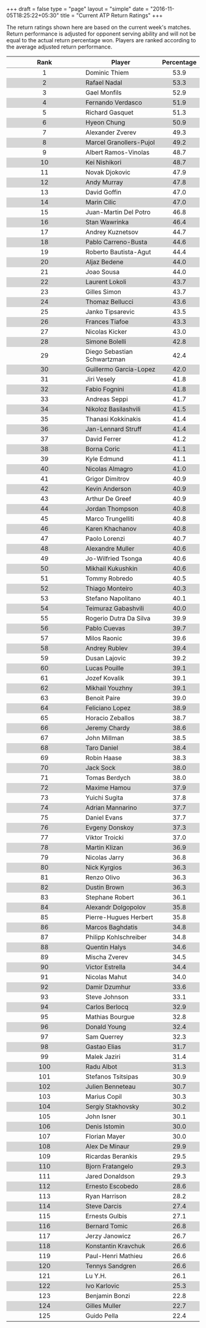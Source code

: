 +++
draft = false
type = "page" 
layout = "simple"
date = "2016-11-05T18:25:22+05:30"
title = "Current ATP Return Ratings"
+++

The return ratings shown here are based on the current week's matches. Return performance is adjusted for opponent serving ability and will not be equal to the actual return percentage won. Players are ranked according to the average adjusted return performance.

<table class='gmisc_table' style='border-collapse: collapse; margin-top: 1em; margin-bottom: 1em;' >
<thead>
<tr>
<th style='border-bottom: 1px solid grey; border-top: 2px solid grey; text-align: center;'>Rank</th>
<th style='border-bottom: 1px solid grey; border-top: 2px solid grey; text-align: center;'>Player</th>
<th style='border-bottom: 1px solid grey; border-top: 2px solid grey; text-align: center;'>Percentage</th>
</tr>
</thead>
<tbody>
<tr>
<td style='width:40%; text-align: center;'>1</td>
<td style='width:40%; text-align: left;'>Dominic Thiem</td>
<td style='width:40%; text-align: center;'>53.9</td>
</tr>
<tr style='background-color: #d6d6d6;'>
<td style='width:40%; background-color: #d6d6d6; text-align: center;'>2</td>
<td style='width:40%; background-color: #d6d6d6; text-align: left;'>Rafael Nadal</td>
<td style='width:40%; background-color: #d6d6d6; text-align: center;'>53.3</td>
</tr>
<tr>
<td style='width:40%; text-align: center;'>3</td>
<td style='width:40%; text-align: left;'>Gael Monfils</td>
<td style='width:40%; text-align: center;'>52.9</td>
</tr>
<tr style='background-color: #d6d6d6;'>
<td style='width:40%; background-color: #d6d6d6; text-align: center;'>4</td>
<td style='width:40%; background-color: #d6d6d6; text-align: left;'>Fernando Verdasco</td>
<td style='width:40%; background-color: #d6d6d6; text-align: center;'>51.9</td>
</tr>
<tr>
<td style='width:40%; text-align: center;'>5</td>
<td style='width:40%; text-align: left;'>Richard Gasquet</td>
<td style='width:40%; text-align: center;'>51.3</td>
</tr>
<tr style='background-color: #d6d6d6;'>
<td style='width:40%; background-color: #d6d6d6; text-align: center;'>6</td>
<td style='width:40%; background-color: #d6d6d6; text-align: left;'>Hyeon Chung</td>
<td style='width:40%; background-color: #d6d6d6; text-align: center;'>50.9</td>
</tr>
<tr>
<td style='width:40%; text-align: center;'>7</td>
<td style='width:40%; text-align: left;'>Alexander Zverev</td>
<td style='width:40%; text-align: center;'>49.3</td>
</tr>
<tr style='background-color: #d6d6d6;'>
<td style='width:40%; background-color: #d6d6d6; text-align: center;'>8</td>
<td style='width:40%; background-color: #d6d6d6; text-align: left;'>Marcel Granollers-Pujol</td>
<td style='width:40%; background-color: #d6d6d6; text-align: center;'>49.2</td>
</tr>
<tr>
<td style='width:40%; text-align: center;'>9</td>
<td style='width:40%; text-align: left;'>Albert Ramos-Vinolas</td>
<td style='width:40%; text-align: center;'>48.7</td>
</tr>
<tr style='background-color: #d6d6d6;'>
<td style='width:40%; background-color: #d6d6d6; text-align: center;'>10</td>
<td style='width:40%; background-color: #d6d6d6; text-align: left;'>Kei Nishikori</td>
<td style='width:40%; background-color: #d6d6d6; text-align: center;'>48.7</td>
</tr>
<tr>
<td style='width:40%; text-align: center;'>11</td>
<td style='width:40%; text-align: left;'>Novak Djokovic</td>
<td style='width:40%; text-align: center;'>47.9</td>
</tr>
<tr style='background-color: #d6d6d6;'>
<td style='width:40%; background-color: #d6d6d6; text-align: center;'>12</td>
<td style='width:40%; background-color: #d6d6d6; text-align: left;'>Andy Murray</td>
<td style='width:40%; background-color: #d6d6d6; text-align: center;'>47.8</td>
</tr>
<tr>
<td style='width:40%; text-align: center;'>13</td>
<td style='width:40%; text-align: left;'>David Goffin</td>
<td style='width:40%; text-align: center;'>47.0</td>
</tr>
<tr style='background-color: #d6d6d6;'>
<td style='width:40%; background-color: #d6d6d6; text-align: center;'>14</td>
<td style='width:40%; background-color: #d6d6d6; text-align: left;'>Marin Cilic</td>
<td style='width:40%; background-color: #d6d6d6; text-align: center;'>47.0</td>
</tr>
<tr>
<td style='width:40%; text-align: center;'>15</td>
<td style='width:40%; text-align: left;'>Juan-Martin Del Potro</td>
<td style='width:40%; text-align: center;'>46.8</td>
</tr>
<tr style='background-color: #d6d6d6;'>
<td style='width:40%; background-color: #d6d6d6; text-align: center;'>16</td>
<td style='width:40%; background-color: #d6d6d6; text-align: left;'>Stan Wawrinka</td>
<td style='width:40%; background-color: #d6d6d6; text-align: center;'>46.4</td>
</tr>
<tr>
<td style='width:40%; text-align: center;'>17</td>
<td style='width:40%; text-align: left;'>Andrey Kuznetsov</td>
<td style='width:40%; text-align: center;'>44.7</td>
</tr>
<tr style='background-color: #d6d6d6;'>
<td style='width:40%; background-color: #d6d6d6; text-align: center;'>18</td>
<td style='width:40%; background-color: #d6d6d6; text-align: left;'>Pablo Carreno-Busta</td>
<td style='width:40%; background-color: #d6d6d6; text-align: center;'>44.6</td>
</tr>
<tr>
<td style='width:40%; text-align: center;'>19</td>
<td style='width:40%; text-align: left;'>Roberto Bautista-Agut</td>
<td style='width:40%; text-align: center;'>44.4</td>
</tr>
<tr style='background-color: #d6d6d6;'>
<td style='width:40%; background-color: #d6d6d6; text-align: center;'>20</td>
<td style='width:40%; background-color: #d6d6d6; text-align: left;'>Aljaz Bedene</td>
<td style='width:40%; background-color: #d6d6d6; text-align: center;'>44.0</td>
</tr>
<tr>
<td style='width:40%; text-align: center;'>21</td>
<td style='width:40%; text-align: left;'>Joao Sousa</td>
<td style='width:40%; text-align: center;'>44.0</td>
</tr>
<tr style='background-color: #d6d6d6;'>
<td style='width:40%; background-color: #d6d6d6; text-align: center;'>22</td>
<td style='width:40%; background-color: #d6d6d6; text-align: left;'>Laurent Lokoli</td>
<td style='width:40%; background-color: #d6d6d6; text-align: center;'>43.7</td>
</tr>
<tr>
<td style='width:40%; text-align: center;'>23</td>
<td style='width:40%; text-align: left;'>Gilles Simon</td>
<td style='width:40%; text-align: center;'>43.7</td>
</tr>
<tr style='background-color: #d6d6d6;'>
<td style='width:40%; background-color: #d6d6d6; text-align: center;'>24</td>
<td style='width:40%; background-color: #d6d6d6; text-align: left;'>Thomaz Bellucci</td>
<td style='width:40%; background-color: #d6d6d6; text-align: center;'>43.6</td>
</tr>
<tr>
<td style='width:40%; text-align: center;'>25</td>
<td style='width:40%; text-align: left;'>Janko Tipsarevic</td>
<td style='width:40%; text-align: center;'>43.5</td>
</tr>
<tr style='background-color: #d6d6d6;'>
<td style='width:40%; background-color: #d6d6d6; text-align: center;'>26</td>
<td style='width:40%; background-color: #d6d6d6; text-align: left;'>Frances Tiafoe</td>
<td style='width:40%; background-color: #d6d6d6; text-align: center;'>43.3</td>
</tr>
<tr>
<td style='width:40%; text-align: center;'>27</td>
<td style='width:40%; text-align: left;'>Nicolas Kicker</td>
<td style='width:40%; text-align: center;'>43.0</td>
</tr>
<tr style='background-color: #d6d6d6;'>
<td style='width:40%; background-color: #d6d6d6; text-align: center;'>28</td>
<td style='width:40%; background-color: #d6d6d6; text-align: left;'>Simone Bolelli</td>
<td style='width:40%; background-color: #d6d6d6; text-align: center;'>42.8</td>
</tr>
<tr>
<td style='width:40%; text-align: center;'>29</td>
<td style='width:40%; text-align: left;'>Diego Sebastian Schwartzman</td>
<td style='width:40%; text-align: center;'>42.4</td>
</tr>
<tr style='background-color: #d6d6d6;'>
<td style='width:40%; background-color: #d6d6d6; text-align: center;'>30</td>
<td style='width:40%; background-color: #d6d6d6; text-align: left;'>Guillermo Garcia-Lopez</td>
<td style='width:40%; background-color: #d6d6d6; text-align: center;'>42.0</td>
</tr>
<tr>
<td style='width:40%; text-align: center;'>31</td>
<td style='width:40%; text-align: left;'>Jiri Vesely</td>
<td style='width:40%; text-align: center;'>41.8</td>
</tr>
<tr style='background-color: #d6d6d6;'>
<td style='width:40%; background-color: #d6d6d6; text-align: center;'>32</td>
<td style='width:40%; background-color: #d6d6d6; text-align: left;'>Fabio Fognini</td>
<td style='width:40%; background-color: #d6d6d6; text-align: center;'>41.8</td>
</tr>
<tr>
<td style='width:40%; text-align: center;'>33</td>
<td style='width:40%; text-align: left;'>Andreas Seppi</td>
<td style='width:40%; text-align: center;'>41.7</td>
</tr>
<tr style='background-color: #d6d6d6;'>
<td style='width:40%; background-color: #d6d6d6; text-align: center;'>34</td>
<td style='width:40%; background-color: #d6d6d6; text-align: left;'>Nikoloz Basilashvili</td>
<td style='width:40%; background-color: #d6d6d6; text-align: center;'>41.5</td>
</tr>
<tr>
<td style='width:40%; text-align: center;'>35</td>
<td style='width:40%; text-align: left;'>Thanasi Kokkinakis</td>
<td style='width:40%; text-align: center;'>41.4</td>
</tr>
<tr style='background-color: #d6d6d6;'>
<td style='width:40%; background-color: #d6d6d6; text-align: center;'>36</td>
<td style='width:40%; background-color: #d6d6d6; text-align: left;'>Jan-Lennard Struff</td>
<td style='width:40%; background-color: #d6d6d6; text-align: center;'>41.4</td>
</tr>
<tr>
<td style='width:40%; text-align: center;'>37</td>
<td style='width:40%; text-align: left;'>David Ferrer</td>
<td style='width:40%; text-align: center;'>41.2</td>
</tr>
<tr style='background-color: #d6d6d6;'>
<td style='width:40%; background-color: #d6d6d6; text-align: center;'>38</td>
<td style='width:40%; background-color: #d6d6d6; text-align: left;'>Borna Coric</td>
<td style='width:40%; background-color: #d6d6d6; text-align: center;'>41.1</td>
</tr>
<tr>
<td style='width:40%; text-align: center;'>39</td>
<td style='width:40%; text-align: left;'>Kyle Edmund</td>
<td style='width:40%; text-align: center;'>41.1</td>
</tr>
<tr style='background-color: #d6d6d6;'>
<td style='width:40%; background-color: #d6d6d6; text-align: center;'>40</td>
<td style='width:40%; background-color: #d6d6d6; text-align: left;'>Nicolas Almagro</td>
<td style='width:40%; background-color: #d6d6d6; text-align: center;'>41.0</td>
</tr>
<tr>
<td style='width:40%; text-align: center;'>41</td>
<td style='width:40%; text-align: left;'>Grigor Dimitrov</td>
<td style='width:40%; text-align: center;'>40.9</td>
</tr>
<tr style='background-color: #d6d6d6;'>
<td style='width:40%; background-color: #d6d6d6; text-align: center;'>42</td>
<td style='width:40%; background-color: #d6d6d6; text-align: left;'>Kevin Anderson</td>
<td style='width:40%; background-color: #d6d6d6; text-align: center;'>40.9</td>
</tr>
<tr>
<td style='width:40%; text-align: center;'>43</td>
<td style='width:40%; text-align: left;'>Arthur De Greef</td>
<td style='width:40%; text-align: center;'>40.9</td>
</tr>
<tr style='background-color: #d6d6d6;'>
<td style='width:40%; background-color: #d6d6d6; text-align: center;'>44</td>
<td style='width:40%; background-color: #d6d6d6; text-align: left;'>Jordan Thompson</td>
<td style='width:40%; background-color: #d6d6d6; text-align: center;'>40.8</td>
</tr>
<tr>
<td style='width:40%; text-align: center;'>45</td>
<td style='width:40%; text-align: left;'>Marco Trungelliti</td>
<td style='width:40%; text-align: center;'>40.8</td>
</tr>
<tr style='background-color: #d6d6d6;'>
<td style='width:40%; background-color: #d6d6d6; text-align: center;'>46</td>
<td style='width:40%; background-color: #d6d6d6; text-align: left;'>Karen Khachanov</td>
<td style='width:40%; background-color: #d6d6d6; text-align: center;'>40.8</td>
</tr>
<tr>
<td style='width:40%; text-align: center;'>47</td>
<td style='width:40%; text-align: left;'>Paolo Lorenzi</td>
<td style='width:40%; text-align: center;'>40.7</td>
</tr>
<tr style='background-color: #d6d6d6;'>
<td style='width:40%; background-color: #d6d6d6; text-align: center;'>48</td>
<td style='width:40%; background-color: #d6d6d6; text-align: left;'>Alexandre Muller</td>
<td style='width:40%; background-color: #d6d6d6; text-align: center;'>40.6</td>
</tr>
<tr>
<td style='width:40%; text-align: center;'>49</td>
<td style='width:40%; text-align: left;'>Jo-Wilfried Tsonga</td>
<td style='width:40%; text-align: center;'>40.6</td>
</tr>
<tr style='background-color: #d6d6d6;'>
<td style='width:40%; background-color: #d6d6d6; text-align: center;'>50</td>
<td style='width:40%; background-color: #d6d6d6; text-align: left;'>Mikhail Kukushkin</td>
<td style='width:40%; background-color: #d6d6d6; text-align: center;'>40.6</td>
</tr>
<tr>
<td style='width:40%; text-align: center;'>51</td>
<td style='width:40%; text-align: left;'>Tommy Robredo</td>
<td style='width:40%; text-align: center;'>40.5</td>
</tr>
<tr style='background-color: #d6d6d6;'>
<td style='width:40%; background-color: #d6d6d6; text-align: center;'>52</td>
<td style='width:40%; background-color: #d6d6d6; text-align: left;'>Thiago Monteiro</td>
<td style='width:40%; background-color: #d6d6d6; text-align: center;'>40.3</td>
</tr>
<tr>
<td style='width:40%; text-align: center;'>53</td>
<td style='width:40%; text-align: left;'>Stefano Napolitano</td>
<td style='width:40%; text-align: center;'>40.1</td>
</tr>
<tr style='background-color: #d6d6d6;'>
<td style='width:40%; background-color: #d6d6d6; text-align: center;'>54</td>
<td style='width:40%; background-color: #d6d6d6; text-align: left;'>Teimuraz Gabashvili</td>
<td style='width:40%; background-color: #d6d6d6; text-align: center;'>40.0</td>
</tr>
<tr>
<td style='width:40%; text-align: center;'>55</td>
<td style='width:40%; text-align: left;'>Rogerio Dutra Da Silva</td>
<td style='width:40%; text-align: center;'>39.9</td>
</tr>
<tr style='background-color: #d6d6d6;'>
<td style='width:40%; background-color: #d6d6d6; text-align: center;'>56</td>
<td style='width:40%; background-color: #d6d6d6; text-align: left;'>Pablo Cuevas</td>
<td style='width:40%; background-color: #d6d6d6; text-align: center;'>39.7</td>
</tr>
<tr>
<td style='width:40%; text-align: center;'>57</td>
<td style='width:40%; text-align: left;'>Milos Raonic</td>
<td style='width:40%; text-align: center;'>39.6</td>
</tr>
<tr style='background-color: #d6d6d6;'>
<td style='width:40%; background-color: #d6d6d6; text-align: center;'>58</td>
<td style='width:40%; background-color: #d6d6d6; text-align: left;'>Andrey Rublev</td>
<td style='width:40%; background-color: #d6d6d6; text-align: center;'>39.4</td>
</tr>
<tr>
<td style='width:40%; text-align: center;'>59</td>
<td style='width:40%; text-align: left;'>Dusan Lajovic</td>
<td style='width:40%; text-align: center;'>39.2</td>
</tr>
<tr style='background-color: #d6d6d6;'>
<td style='width:40%; background-color: #d6d6d6; text-align: center;'>60</td>
<td style='width:40%; background-color: #d6d6d6; text-align: left;'>Lucas Pouille</td>
<td style='width:40%; background-color: #d6d6d6; text-align: center;'>39.1</td>
</tr>
<tr>
<td style='width:40%; text-align: center;'>61</td>
<td style='width:40%; text-align: left;'>Jozef Kovalik</td>
<td style='width:40%; text-align: center;'>39.1</td>
</tr>
<tr style='background-color: #d6d6d6;'>
<td style='width:40%; background-color: #d6d6d6; text-align: center;'>62</td>
<td style='width:40%; background-color: #d6d6d6; text-align: left;'>Mikhail Youzhny</td>
<td style='width:40%; background-color: #d6d6d6; text-align: center;'>39.1</td>
</tr>
<tr>
<td style='width:40%; text-align: center;'>63</td>
<td style='width:40%; text-align: left;'>Benoit Paire</td>
<td style='width:40%; text-align: center;'>39.0</td>
</tr>
<tr style='background-color: #d6d6d6;'>
<td style='width:40%; background-color: #d6d6d6; text-align: center;'>64</td>
<td style='width:40%; background-color: #d6d6d6; text-align: left;'>Feliciano Lopez</td>
<td style='width:40%; background-color: #d6d6d6; text-align: center;'>38.9</td>
</tr>
<tr>
<td style='width:40%; text-align: center;'>65</td>
<td style='width:40%; text-align: left;'>Horacio Zeballos</td>
<td style='width:40%; text-align: center;'>38.7</td>
</tr>
<tr style='background-color: #d6d6d6;'>
<td style='width:40%; background-color: #d6d6d6; text-align: center;'>66</td>
<td style='width:40%; background-color: #d6d6d6; text-align: left;'>Jeremy Chardy</td>
<td style='width:40%; background-color: #d6d6d6; text-align: center;'>38.6</td>
</tr>
<tr>
<td style='width:40%; text-align: center;'>67</td>
<td style='width:40%; text-align: left;'>John Millman</td>
<td style='width:40%; text-align: center;'>38.5</td>
</tr>
<tr style='background-color: #d6d6d6;'>
<td style='width:40%; background-color: #d6d6d6; text-align: center;'>68</td>
<td style='width:40%; background-color: #d6d6d6; text-align: left;'>Taro Daniel</td>
<td style='width:40%; background-color: #d6d6d6; text-align: center;'>38.4</td>
</tr>
<tr>
<td style='width:40%; text-align: center;'>69</td>
<td style='width:40%; text-align: left;'>Robin Haase</td>
<td style='width:40%; text-align: center;'>38.3</td>
</tr>
<tr style='background-color: #d6d6d6;'>
<td style='width:40%; background-color: #d6d6d6; text-align: center;'>70</td>
<td style='width:40%; background-color: #d6d6d6; text-align: left;'>Jack Sock</td>
<td style='width:40%; background-color: #d6d6d6; text-align: center;'>38.0</td>
</tr>
<tr>
<td style='width:40%; text-align: center;'>71</td>
<td style='width:40%; text-align: left;'>Tomas Berdych</td>
<td style='width:40%; text-align: center;'>38.0</td>
</tr>
<tr style='background-color: #d6d6d6;'>
<td style='width:40%; background-color: #d6d6d6; text-align: center;'>72</td>
<td style='width:40%; background-color: #d6d6d6; text-align: left;'>Maxime Hamou</td>
<td style='width:40%; background-color: #d6d6d6; text-align: center;'>37.9</td>
</tr>
<tr>
<td style='width:40%; text-align: center;'>73</td>
<td style='width:40%; text-align: left;'>Yuichi Sugita</td>
<td style='width:40%; text-align: center;'>37.8</td>
</tr>
<tr style='background-color: #d6d6d6;'>
<td style='width:40%; background-color: #d6d6d6; text-align: center;'>74</td>
<td style='width:40%; background-color: #d6d6d6; text-align: left;'>Adrian Mannarino</td>
<td style='width:40%; background-color: #d6d6d6; text-align: center;'>37.7</td>
</tr>
<tr>
<td style='width:40%; text-align: center;'>75</td>
<td style='width:40%; text-align: left;'>Daniel Evans</td>
<td style='width:40%; text-align: center;'>37.7</td>
</tr>
<tr style='background-color: #d6d6d6;'>
<td style='width:40%; background-color: #d6d6d6; text-align: center;'>76</td>
<td style='width:40%; background-color: #d6d6d6; text-align: left;'>Evgeny Donskoy</td>
<td style='width:40%; background-color: #d6d6d6; text-align: center;'>37.3</td>
</tr>
<tr>
<td style='width:40%; text-align: center;'>77</td>
<td style='width:40%; text-align: left;'>Viktor Troicki</td>
<td style='width:40%; text-align: center;'>37.0</td>
</tr>
<tr style='background-color: #d6d6d6;'>
<td style='width:40%; background-color: #d6d6d6; text-align: center;'>78</td>
<td style='width:40%; background-color: #d6d6d6; text-align: left;'>Martin Klizan</td>
<td style='width:40%; background-color: #d6d6d6; text-align: center;'>36.9</td>
</tr>
<tr>
<td style='width:40%; text-align: center;'>79</td>
<td style='width:40%; text-align: left;'>Nicolas Jarry</td>
<td style='width:40%; text-align: center;'>36.8</td>
</tr>
<tr style='background-color: #d6d6d6;'>
<td style='width:40%; background-color: #d6d6d6; text-align: center;'>80</td>
<td style='width:40%; background-color: #d6d6d6; text-align: left;'>Nick Kyrgios</td>
<td style='width:40%; background-color: #d6d6d6; text-align: center;'>36.3</td>
</tr>
<tr>
<td style='width:40%; text-align: center;'>81</td>
<td style='width:40%; text-align: left;'>Renzo Olivo</td>
<td style='width:40%; text-align: center;'>36.3</td>
</tr>
<tr style='background-color: #d6d6d6;'>
<td style='width:40%; background-color: #d6d6d6; text-align: center;'>82</td>
<td style='width:40%; background-color: #d6d6d6; text-align: left;'>Dustin Brown</td>
<td style='width:40%; background-color: #d6d6d6; text-align: center;'>36.3</td>
</tr>
<tr>
<td style='width:40%; text-align: center;'>83</td>
<td style='width:40%; text-align: left;'>Stephane Robert</td>
<td style='width:40%; text-align: center;'>36.1</td>
</tr>
<tr style='background-color: #d6d6d6;'>
<td style='width:40%; background-color: #d6d6d6; text-align: center;'>84</td>
<td style='width:40%; background-color: #d6d6d6; text-align: left;'>Alexandr Dolgopolov</td>
<td style='width:40%; background-color: #d6d6d6; text-align: center;'>35.8</td>
</tr>
<tr>
<td style='width:40%; text-align: center;'>85</td>
<td style='width:40%; text-align: left;'>Pierre-Hugues Herbert</td>
<td style='width:40%; text-align: center;'>35.8</td>
</tr>
<tr style='background-color: #d6d6d6;'>
<td style='width:40%; background-color: #d6d6d6; text-align: center;'>86</td>
<td style='width:40%; background-color: #d6d6d6; text-align: left;'>Marcos Baghdatis</td>
<td style='width:40%; background-color: #d6d6d6; text-align: center;'>34.8</td>
</tr>
<tr>
<td style='width:40%; text-align: center;'>87</td>
<td style='width:40%; text-align: left;'>Philipp Kohlschreiber</td>
<td style='width:40%; text-align: center;'>34.8</td>
</tr>
<tr style='background-color: #d6d6d6;'>
<td style='width:40%; background-color: #d6d6d6; text-align: center;'>88</td>
<td style='width:40%; background-color: #d6d6d6; text-align: left;'>Quentin Halys</td>
<td style='width:40%; background-color: #d6d6d6; text-align: center;'>34.6</td>
</tr>
<tr>
<td style='width:40%; text-align: center;'>89</td>
<td style='width:40%; text-align: left;'>Mischa Zverev</td>
<td style='width:40%; text-align: center;'>34.5</td>
</tr>
<tr style='background-color: #d6d6d6;'>
<td style='width:40%; background-color: #d6d6d6; text-align: center;'>90</td>
<td style='width:40%; background-color: #d6d6d6; text-align: left;'>Victor Estrella</td>
<td style='width:40%; background-color: #d6d6d6; text-align: center;'>34.4</td>
</tr>
<tr>
<td style='width:40%; text-align: center;'>91</td>
<td style='width:40%; text-align: left;'>Nicolas Mahut</td>
<td style='width:40%; text-align: center;'>34.0</td>
</tr>
<tr style='background-color: #d6d6d6;'>
<td style='width:40%; background-color: #d6d6d6; text-align: center;'>92</td>
<td style='width:40%; background-color: #d6d6d6; text-align: left;'>Damir Dzumhur</td>
<td style='width:40%; background-color: #d6d6d6; text-align: center;'>33.6</td>
</tr>
<tr>
<td style='width:40%; text-align: center;'>93</td>
<td style='width:40%; text-align: left;'>Steve Johnson</td>
<td style='width:40%; text-align: center;'>33.1</td>
</tr>
<tr style='background-color: #d6d6d6;'>
<td style='width:40%; background-color: #d6d6d6; text-align: center;'>94</td>
<td style='width:40%; background-color: #d6d6d6; text-align: left;'>Carlos Berlocq</td>
<td style='width:40%; background-color: #d6d6d6; text-align: center;'>32.9</td>
</tr>
<tr>
<td style='width:40%; text-align: center;'>95</td>
<td style='width:40%; text-align: left;'>Mathias Bourgue</td>
<td style='width:40%; text-align: center;'>32.8</td>
</tr>
<tr style='background-color: #d6d6d6;'>
<td style='width:40%; background-color: #d6d6d6; text-align: center;'>96</td>
<td style='width:40%; background-color: #d6d6d6; text-align: left;'>Donald Young</td>
<td style='width:40%; background-color: #d6d6d6; text-align: center;'>32.4</td>
</tr>
<tr>
<td style='width:40%; text-align: center;'>97</td>
<td style='width:40%; text-align: left;'>Sam Querrey</td>
<td style='width:40%; text-align: center;'>32.3</td>
</tr>
<tr style='background-color: #d6d6d6;'>
<td style='width:40%; background-color: #d6d6d6; text-align: center;'>98</td>
<td style='width:40%; background-color: #d6d6d6; text-align: left;'>Gastao Elias</td>
<td style='width:40%; background-color: #d6d6d6; text-align: center;'>31.7</td>
</tr>
<tr>
<td style='width:40%; text-align: center;'>99</td>
<td style='width:40%; text-align: left;'>Malek Jaziri</td>
<td style='width:40%; text-align: center;'>31.4</td>
</tr>
<tr style='background-color: #d6d6d6;'>
<td style='width:40%; background-color: #d6d6d6; text-align: center;'>100</td>
<td style='width:40%; background-color: #d6d6d6; text-align: left;'>Radu Albot</td>
<td style='width:40%; background-color: #d6d6d6; text-align: center;'>31.3</td>
</tr>
<tr>
<td style='width:40%; text-align: center;'>101</td>
<td style='width:40%; text-align: left;'>Stefanos Tsitsipas</td>
<td style='width:40%; text-align: center;'>30.9</td>
</tr>
<tr style='background-color: #d6d6d6;'>
<td style='width:40%; background-color: #d6d6d6; text-align: center;'>102</td>
<td style='width:40%; background-color: #d6d6d6; text-align: left;'>Julien Benneteau</td>
<td style='width:40%; background-color: #d6d6d6; text-align: center;'>30.7</td>
</tr>
<tr>
<td style='width:40%; text-align: center;'>103</td>
<td style='width:40%; text-align: left;'>Marius Copil</td>
<td style='width:40%; text-align: center;'>30.3</td>
</tr>
<tr style='background-color: #d6d6d6;'>
<td style='width:40%; background-color: #d6d6d6; text-align: center;'>104</td>
<td style='width:40%; background-color: #d6d6d6; text-align: left;'>Sergiy Stakhovsky</td>
<td style='width:40%; background-color: #d6d6d6; text-align: center;'>30.2</td>
</tr>
<tr>
<td style='width:40%; text-align: center;'>105</td>
<td style='width:40%; text-align: left;'>John Isner</td>
<td style='width:40%; text-align: center;'>30.1</td>
</tr>
<tr style='background-color: #d6d6d6;'>
<td style='width:40%; background-color: #d6d6d6; text-align: center;'>106</td>
<td style='width:40%; background-color: #d6d6d6; text-align: left;'>Denis Istomin</td>
<td style='width:40%; background-color: #d6d6d6; text-align: center;'>30.0</td>
</tr>
<tr>
<td style='width:40%; text-align: center;'>107</td>
<td style='width:40%; text-align: left;'>Florian Mayer</td>
<td style='width:40%; text-align: center;'>30.0</td>
</tr>
<tr style='background-color: #d6d6d6;'>
<td style='width:40%; background-color: #d6d6d6; text-align: center;'>108</td>
<td style='width:40%; background-color: #d6d6d6; text-align: left;'>Alex De Minaur</td>
<td style='width:40%; background-color: #d6d6d6; text-align: center;'>29.9</td>
</tr>
<tr>
<td style='width:40%; text-align: center;'>109</td>
<td style='width:40%; text-align: left;'>Ricardas Berankis</td>
<td style='width:40%; text-align: center;'>29.5</td>
</tr>
<tr style='background-color: #d6d6d6;'>
<td style='width:40%; background-color: #d6d6d6; text-align: center;'>110</td>
<td style='width:40%; background-color: #d6d6d6; text-align: left;'>Bjorn Fratangelo</td>
<td style='width:40%; background-color: #d6d6d6; text-align: center;'>29.3</td>
</tr>
<tr>
<td style='width:40%; text-align: center;'>111</td>
<td style='width:40%; text-align: left;'>Jared Donaldson</td>
<td style='width:40%; text-align: center;'>29.3</td>
</tr>
<tr style='background-color: #d6d6d6;'>
<td style='width:40%; background-color: #d6d6d6; text-align: center;'>112</td>
<td style='width:40%; background-color: #d6d6d6; text-align: left;'>Ernesto Escobedo</td>
<td style='width:40%; background-color: #d6d6d6; text-align: center;'>28.6</td>
</tr>
<tr>
<td style='width:40%; text-align: center;'>113</td>
<td style='width:40%; text-align: left;'>Ryan Harrison</td>
<td style='width:40%; text-align: center;'>28.2</td>
</tr>
<tr style='background-color: #d6d6d6;'>
<td style='width:40%; background-color: #d6d6d6; text-align: center;'>114</td>
<td style='width:40%; background-color: #d6d6d6; text-align: left;'>Steve Darcis</td>
<td style='width:40%; background-color: #d6d6d6; text-align: center;'>27.4</td>
</tr>
<tr>
<td style='width:40%; text-align: center;'>115</td>
<td style='width:40%; text-align: left;'>Ernests Gulbis</td>
<td style='width:40%; text-align: center;'>27.1</td>
</tr>
<tr style='background-color: #d6d6d6;'>
<td style='width:40%; background-color: #d6d6d6; text-align: center;'>116</td>
<td style='width:40%; background-color: #d6d6d6; text-align: left;'>Bernard Tomic</td>
<td style='width:40%; background-color: #d6d6d6; text-align: center;'>26.8</td>
</tr>
<tr>
<td style='width:40%; text-align: center;'>117</td>
<td style='width:40%; text-align: left;'>Jerzy Janowicz</td>
<td style='width:40%; text-align: center;'>26.7</td>
</tr>
<tr style='background-color: #d6d6d6;'>
<td style='width:40%; background-color: #d6d6d6; text-align: center;'>118</td>
<td style='width:40%; background-color: #d6d6d6; text-align: left;'>Konstantin Kravchuk</td>
<td style='width:40%; background-color: #d6d6d6; text-align: center;'>26.6</td>
</tr>
<tr>
<td style='width:40%; text-align: center;'>119</td>
<td style='width:40%; text-align: left;'>Paul-Henri Mathieu</td>
<td style='width:40%; text-align: center;'>26.6</td>
</tr>
<tr style='background-color: #d6d6d6;'>
<td style='width:40%; background-color: #d6d6d6; text-align: center;'>120</td>
<td style='width:40%; background-color: #d6d6d6; text-align: left;'>Tennys Sandgren</td>
<td style='width:40%; background-color: #d6d6d6; text-align: center;'>26.6</td>
</tr>
<tr>
<td style='width:40%; text-align: center;'>121</td>
<td style='width:40%; text-align: left;'>Lu Y.H.</td>
<td style='width:40%; text-align: center;'>26.1</td>
</tr>
<tr style='background-color: #d6d6d6;'>
<td style='width:40%; background-color: #d6d6d6; text-align: center;'>122</td>
<td style='width:40%; background-color: #d6d6d6; text-align: left;'>Ivo Karlovic</td>
<td style='width:40%; background-color: #d6d6d6; text-align: center;'>25.3</td>
</tr>
<tr>
<td style='width:40%; text-align: center;'>123</td>
<td style='width:40%; text-align: left;'>Benjamin Bonzi</td>
<td style='width:40%; text-align: center;'>22.8</td>
</tr>
<tr style='background-color: #d6d6d6;'>
<td style='width:40%; background-color: #d6d6d6; text-align: center;'>124</td>
<td style='width:40%; background-color: #d6d6d6; text-align: left;'>Gilles Muller</td>
<td style='width:40%; background-color: #d6d6d6; text-align: center;'>22.7</td>
</tr>
<tr>
<td style='width:40%; border-bottom: 2px solid grey; text-align: center;'>125</td>
<td style='width:40%; border-bottom: 2px solid grey; text-align: left;'>Guido Pella</td>
<td style='width:40%; border-bottom: 2px solid grey; text-align: center;'>22.4</td>
</tr>
</tbody>
</table>
